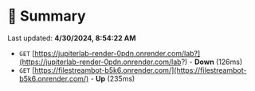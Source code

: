 # 📖 Summary
Last updated: **4/30/2024, 8:54:22 AM**

- `GET` [https://jupiterlab-render-0pdn.onrender.com/lab?](https://jupiterlab-render-0pdn.onrender.com/lab?) - **Down** (126ms)
- `GET` [https://filestreambot-b5k6.onrender.com/](https://filestreambot-b5k6.onrender.com/) - **Up** (235ms)
